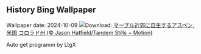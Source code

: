 ## History Bing Wallpaper
Wallpaper date: 2024-10-09
![](https://www.bing.com/th?id=OHR.AspensColorado_JA-JP6244858068_UHD.jpg&w=1000)Download: [マーブル近郊に自生するアスペン, 米国 コロラド州 (© Jason Hatfield/Tandem Stills + Motion)](https://www.bing.com/th?id=OHR.AspensColorado_JA-JP6244858068_UHD.jpg)

Auto get programm by LtgX
